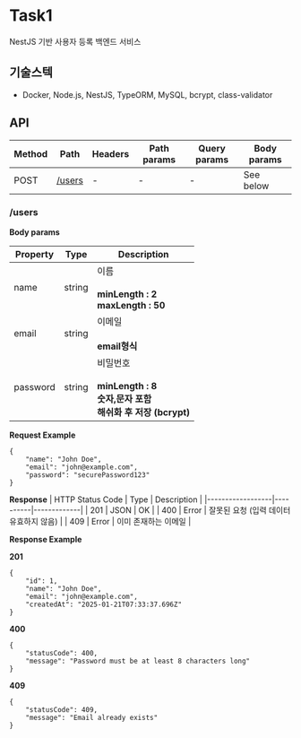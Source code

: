 # Task1

NestJS 기반 사용자 등록 백엔드 서비스

## 기술스텍
- Docker, Node.js, NestJS, TypeORM, MySQL, bcrypt, class-validator 

## API

| Method | Path                                      | Headers | Path params | Query params | Body params |
|--------|-------------------------------------------|---------|-------------|--------------|-------------|
| POST   | [/users](#/users)                    | -       | -           | -            | See below   |

### /users 

**Body params**

|  Property  |   Type   | Description |
|------------|----------|-------------|
| name       | string   | 이름  <br/><br/> **minLength : 2** <br/> **maxLength : 50** |
| email      | string   | 이메일 <br/><br/> **email형식** |
| password   | string   | 비밀번호  <br/><br/> **minLength : 8** <br/> **숫자,문자 포함** <br/> **해쉬화 후 저장 (bcrypt)** |

**Request Example**
```
{
    "name": "John Doe",
    "email": "john@example.com",
    "password": "securePassword123"
}
```

**Response**
| HTTP Status Code |   Type   | Description |
|------------------|----------|-------------|
| 201              | JSON     | OK          |
| 400              | Error    | 잘못된 요청 (입력 데이터 유효하지 않음) |
| 409              | Error    | 이미 존재하는 이메일 |

**Response Example**
<br/>

**201**
```
{
    "id": 1,
    "name": "John Doe",
    "email": "john@example.com",
    "createdAt": "2025-01-21T07:33:37.696Z"
}
```

**400**
```
{
    "statusCode": 400,
    "message": "Password must be at least 8 characters long"
}
```

**409**
```
{
    "statusCode": 409,
    "message": "Email already exists"
}
```